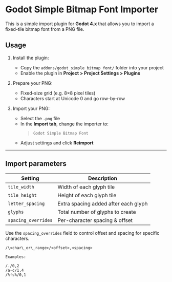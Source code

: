 # Godot Simple Bitmap Font Importer

This is a simple import plugin for **Godot 4.x** that allows you to import a fixed-tile bitmap font from a PNG file.

## Usage

1. Install the plugin:
   - Copy the `addons/godot_simple_bitmap_font/` folder into your project
   - Enable the plugin in **Project > Project Settings > Plugins**

2. Prepare your PNG:
   - Fixed-size grid (e.g. 8×8 pixel tiles)
   - Characters start at Unicode 0 and go row-by-row

3. Import your PNG:
   - Select the `.png` file
   - In the **Import tab**, change the importer to:
     > `Godot Simple Bitmap Font`
   - Adjust settings and click **Reimport**

---

## Import parameters

| Setting             | Description                          |
|---------------------|--------------------------------------|
| `tile_width`        | Width of each glyph tile             |
| `tile_height`       | Height of each glyph tile            |
| `letter_spacing`    | Extra spacing added after each glyph |
| `glyphs`            | Total number of glyphs to create     |
| `spacing_overrides` | Per-character spacing & offset       |

Use the `spacing_overrides` field to control offset and spacing for specific characters.

```
/\<char\_or\_range>/<offset>,<spacing>

Examples:

/./0,2
/a-c/1,4
/%fs%/0,1
```
